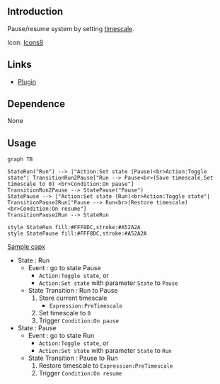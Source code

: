 ## Introduction

Pause/resume system by setting [timescale](https://www.scirra.com/tutorials/67/delta-time-and-framerate-independence#h2a5).

Icon: [Icons8](https://icons8.com/)

## Links

- [Plugin](https://rexrainbow.github.io/C3RexDoc/repo/rex_pause.c3addon)

## Dependence

None

## Usage

```mermaid
graph TB

StateRun("Run") --> |"Action:Set state (Pause)<br>Action:Toggle state"| TransitionRun2Pause["Run --> Pause<br>(Save timescale,Set timescale to 0) <br>Condition:On pause"]
TransitionRun2Pause --> StatePause("Pause")
StatePause --> |"Action:Set state (Run)<br>Action:Toggle state"| TransitionPause2Run["Pause --> Run<br>(Restore timescale)<br>Condition:On resume"]
TransitionPause2Run --> StateRun

style StateRun fill:#FFF8DC,stroke:#A52A2A
style StatePause fill:#FFF8DC,stroke:#A52A2A

```

[Sample capx](https://1drv.ms/u/s!Am5HlOzVf0kHlwFG8r0RwUxhHd5M)

- State : Run
    - Event : go to state Pause
        - `Action:Toggle state`, or 
        - `Action:Set state` with parameter `State` to `Pause`
    - State Transition : Run to Pause
        1. Store current timescale
            - `Expression:PreTimescale`
        2. Set timescale to `0`
        3. Trigger `Condition:On pause`
- State : Pause
    - Event : go to state Run
        - `Action:Toggle state`, or 
        - `Action:Set state` with parameter `State` to `Run`
    - State Transition : Pause to Run
        1. Restore timescale to `Expression:PreTimescale`
        2. Trigger `Condition:On resume`